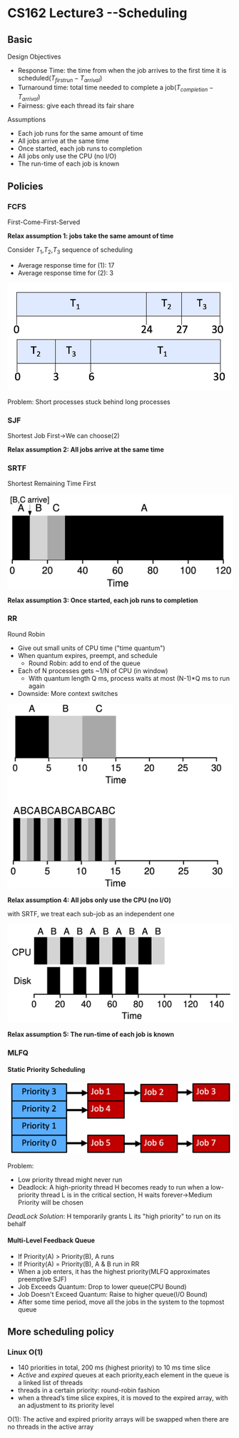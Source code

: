 # CS162 Lecture3 --Scheduling

## Basic

Design Objectives
- Response Time: the time from when the job
arrives to the first time it is scheduled($T_{firstrun}-T_{arrival}$)
- Turnaround time: total time needed to complete a
job($T_{completion}-T_{arrival}$)
- Fairness: give each thread its fair share

Assumptions

- Each job runs for the same amount of time
- All jobs arrive at the same time
- Once started, each job runs to completion
- All jobs only use the CPU (no I/O)
- The run-time of each job is known

## Policies
### FCFS

First-Come-First-Served

**Relax assumption 1: jobs take the same amount of time**

Consider $T_1$,$T_2$,$T_3$ sequence of scheduling

- Average response time for (1): 17
- Average response time for (2): 3

![20220531215934](https://raw.githubusercontent.com/zxc2012/image/main/20220531215934.png)

Problem: Short processes stuck behind long processes

### SJF

Shortest Job First->We can choose(2)

**Relax assumption 2: All jobs arrive at the same time**

### SRTF

Shortest Remaining Time First

![20220601202121](https://raw.githubusercontent.com/zxc2012/image/main/20220601202121.png)

**Relax assumption 3: Once started, each job runs to completion**

### RR

Round Robin

- Give out small units of CPU time ("time quantum")
- When quantum expires, preempt, and schedule
    - Round Robin: add to end of the queue
- Each of N processes gets ~1/N of CPU (in window)
    - With quantum length Q ms, process waits at most (N-1)*Q ms to run again
- Downside: More context switches

![20220601210906](https://raw.githubusercontent.com/zxc2012/image/main/20220601210906.png)

**Relax assumption 4: All jobs only use the CPU (no I/O)**

with SRTF, we treat each sub-job as an independent one

![20220601211540](https://raw.githubusercontent.com/zxc2012/image/main/20220601211540.png)

**Relax assumption 5: The run-time of each job is known**

### MLFQ

#### Static Priority Scheduling

![20220602211459](https://raw.githubusercontent.com/zxc2012/image/main/20220602211459.png)

Problem: 
- Low priority thread might never run
- Deadlock: A high-priority thread H becomes ready to run when a low-priority thread L is in the critical section, H waits forever->Medium Priority will be chosen

*DeadLock Solution*: H temporarily grants L its "high priority" to run on its behalf

#### Multi-Level Feedback Queue

- If Priority(A) > Priority(B), A runs
- If Priority(A) = Priority(B), A & B run in RR
- When a job enters, it has the highest priority(MLFQ approximates preemptive SJF)
- Job Exceeds Quantum: Drop to lower queue(CPU Bound)
- Job Doesn't Exceed Quantum: Raise to higher queue(I/O Bound)
- After some time period, move all the jobs in the
system to the topmost queue

## More scheduling policy
### Linux O(1)

- 140 priorities in total, 200 ms (highest priority) to 10 ms time slice
- *Active* and *expired* queues at each priority,each element in the queue is a linked list of threads
- threads in a certain priority: round-robin fashion
- when a thread’s time slice expires, it is moved to the expired array, with an adjustment to its priority level

O(1): The active and expired priority arrays will be swapped
when there are no threads in the active array


